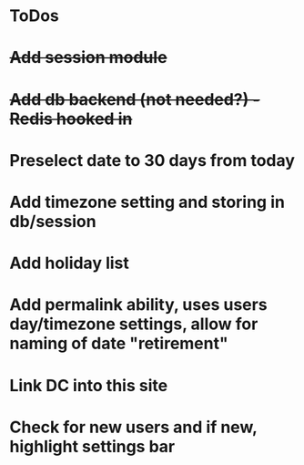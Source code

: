 ToDos
========
# ~~Add session module~~
# ~~Add db backend (not needed?) - Redis hooked in~~
# Preselect date to 30 days from today
# Add timezone setting and storing in db/session
# Add holiday list
# Add permalink ability, uses users day/timezone settings, allow for naming of date "retirement"
# Link DC into this site
# Check for new users and if new, highlight settings bar